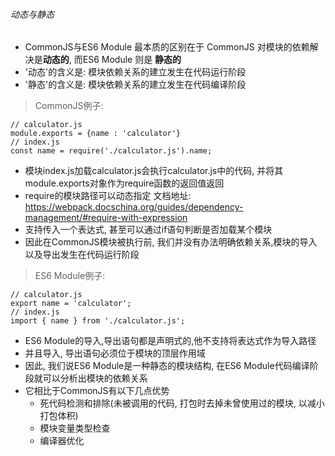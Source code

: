 ###### 动态与静态

- CommonJS与ES6 Module 最本质的区别在于 CommonJS 对模块的依赖解决是**动态的**, 而ES6 Module 则是 **静态的**
- '动态'的含义是: 模块依赖关系的建立发生在代码运行阶段
- '静态'的含义是: 模块依赖关系的建立发生在代码编译阶段

> CommonJS例子:

```
// calculator.js
module.exports = {name : 'calculator'}
// index.js
const name = require('./calculator.js').name;
```

- 模块index.js加载calculator.js会执行calculator.js中的代码, 并将其module.exports对象作为require函数的返回值返回
- require的模块路径可以动态指定 文档地址: https://webpack.docschina.org/guides/dependency-management/#require-with-expression
- 支持传入一个表达式, 甚至可以通过if语句判断是否加载某个模块
- 因此在CommonJS模块被执行前, 我们并没有办法明确依赖关系,模块的导入以及导出发生在代码运行阶段

> ES6 Module例子:

```
// calculator.js
export name = 'calculator';
// index.js
import { name } from './calculator.js';

```

- ES6 Module的导入,导出语句都是声明式的,他不支持将表达式作为导入路径
- 并且导入, 导出语句必须位于模块的顶层作用域
- 因此, 我们说ES6 Module是一种静态的模块结构, 在ES6 Module代码编译阶段就可以分析出模块的依赖关系
- 它相比于CommonJS有以下几点优势
  - 死代码检测和排除(未被调用的代码, 打包时去掉未曾使用过的模块, 以减小打包体积)
  - 模块变量类型检查
  - 编译器优化 



